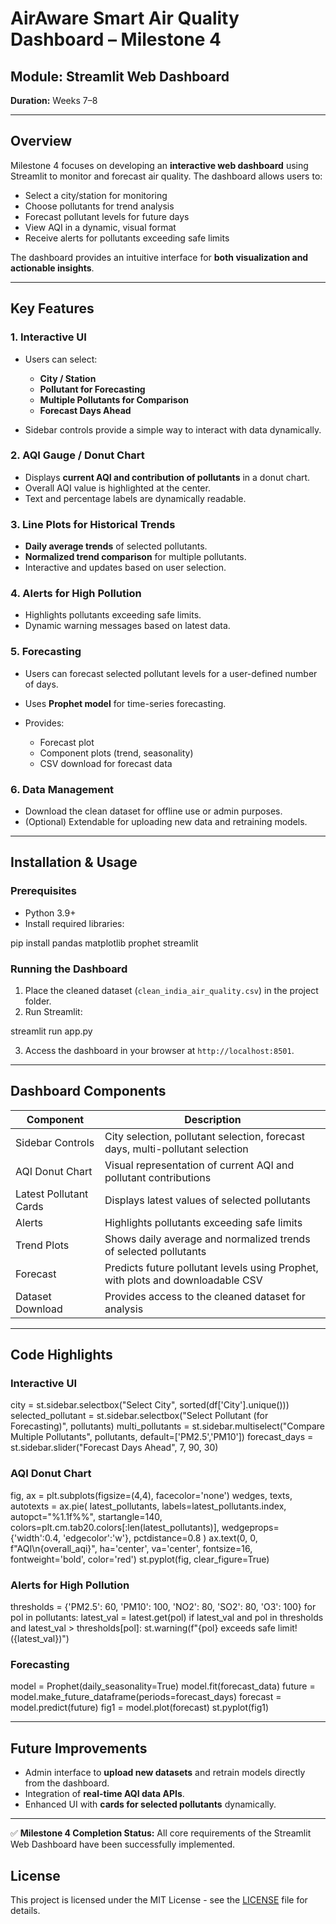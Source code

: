 # AirAware Smart Air Quality Dashboard – Milestone 4

## **Module:** Streamlit Web Dashboard

**Duration:** Weeks 7–8

---

## **Overview**

Milestone 4 focuses on developing an **interactive web dashboard** using Streamlit to monitor and forecast air quality. The dashboard allows users to:

* Select a city/station for monitoring
* Choose pollutants for trend analysis
* Forecast pollutant levels for future days
* View AQI in a dynamic, visual format
* Receive alerts for pollutants exceeding safe limits

The dashboard provides an intuitive interface for **both visualization and actionable insights**.

---

## **Key Features**

### **1. Interactive UI**

* Users can select:

  * **City / Station**
  * **Pollutant for Forecasting**
  * **Multiple Pollutants for Comparison**
  * **Forecast Days Ahead**
* Sidebar controls provide a simple way to interact with data dynamically.

### **2. AQI Gauge / Donut Chart**

* Displays **current AQI and contribution of pollutants** in a donut chart.
* Overall AQI value is highlighted at the center.
* Text and percentage labels are dynamically readable.

### **3. Line Plots for Historical Trends**

* **Daily average trends** of selected pollutants.
* **Normalized trend comparison** for multiple pollutants.
* Interactive and updates based on user selection.

### **4. Alerts for High Pollution**

* Highlights pollutants exceeding safe limits.
* Dynamic warning messages based on latest data.

### **5. Forecasting**

* Users can forecast selected pollutant levels for a user-defined number of days.
* Uses **Prophet model** for time-series forecasting.
* Provides:

  * Forecast plot
  * Component plots (trend, seasonality)
  * CSV download for forecast data

### **6. Data Management**

* Download the clean dataset for offline use or admin purposes.
* (Optional) Extendable for uploading new data and retraining models.

---

## **Installation & Usage**

### **Prerequisites**

* Python 3.9+
* Install required libraries:


pip install pandas matplotlib prophet streamlit


### **Running the Dashboard**

1. Place the cleaned dataset (`clean_india_air_quality.csv`) in the project folder.
2. Run Streamlit:


streamlit run app.py


3. Access the dashboard in your browser at `http://localhost:8501`.

---

## **Dashboard Components**

| Component              | Description                                                                     |
| ---------------------- | ------------------------------------------------------------------------------- |
| Sidebar Controls       | City selection, pollutant selection, forecast days, multi-pollutant selection   |
| AQI Donut Chart        | Visual representation of current AQI and pollutant contributions                |
| Latest Pollutant Cards | Displays latest values of selected pollutants                                   |
| Alerts                 | Highlights pollutants exceeding safe limits                                     |
| Trend Plots            | Shows daily average and normalized trends of selected pollutants                |
| Forecast               | Predicts future pollutant levels using Prophet, with plots and downloadable CSV |
| Dataset Download       | Provides access to the cleaned dataset for analysis                             |

---

## **Code Highlights**

### **Interactive UI**


city = st.sidebar.selectbox("Select City", sorted(df['City'].unique()))
selected_pollutant = st.sidebar.selectbox("Select Pollutant (for Forecasting)", pollutants)
multi_pollutants = st.sidebar.multiselect("Compare Multiple Pollutants", pollutants, default=['PM2.5','PM10'])
forecast_days = st.sidebar.slider("Forecast Days Ahead", 7, 90, 30)


### **AQI Donut Chart**


fig, ax = plt.subplots(figsize=(4,4), facecolor='none')
wedges, texts, autotexts = ax.pie(
    latest_pollutants, labels=latest_pollutants.index,
    autopct="%1.1f%%", startangle=140,
    colors=plt.cm.tab20.colors[:len(latest_pollutants)],
    wedgeprops={'width':0.4, 'edgecolor':'w'},
    pctdistance=0.8
)
ax.text(0, 0, f"AQI\n{overall_aqi}", ha='center', va='center',
        fontsize=16, fontweight='bold', color='red')
st.pyplot(fig, clear_figure=True)


### **Alerts for High Pollution**


thresholds = {'PM2.5': 60, 'PM10': 100, 'NO2': 80, 'SO2': 80, 'O3': 100}
for pol in pollutants:
    latest_val = latest.get(pol)
    if latest_val and pol in thresholds and latest_val > thresholds[pol]:
        st.warning(f"{pol} exceeds safe limit! ({latest_val})")


### **Forecasting**


model = Prophet(daily_seasonality=True)
model.fit(forecast_data)
future = model.make_future_dataframe(periods=forecast_days)
forecast = model.predict(future)
fig1 = model.plot(forecast)
st.pyplot(fig1)


---

## **Future Improvements**

* Admin interface to **upload new datasets** and retrain models directly from the dashboard.
* Integration of **real-time AQI data APIs**.
* Enhanced UI with **cards for selected pollutants** dynamically.

---

✅ **Milestone 4 Completion Status:**
All core requirements of the Streamlit Web Dashboard have been successfully implemented.

## License
This project is licensed under the MIT License - see the [LICENSE](LICENSE) file for details.


